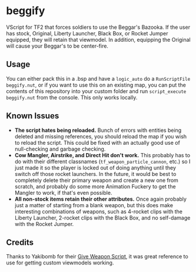 # beggify
VScript for TF2 that forces soldiers to use the Beggar's Bazooka.
If the user has stock, Original, Liberty Launcher, Black Box, or Rocket Jumper equipped, they will retain that viewmodel.
In addition, equipping the Original will cause your Beggar's to be center-fire.

## Usage
You can either pack this in a .bsp and have a `logic_auto` do a `RunScriptFile beggify.nut`, or if you want to use this on an existing map, you can put the contents of this repository into your custom folder and run `script_execute beggify.nut` from the console. This only works locally.

## Known Issues
- **The script hates being reloaded.** Bunch of errors with entities being deleted and missing references, you should reload the map if you wish to reload the script. This could be fixed with an actually good use of null-checking and garbage checking.  
- **Cow Mangler, Airstrike, and Direct Hit don't work.** This probably has to do with their different classnames (`tf_weapon_particle_cannon`, etc.) so I just made it so the player is locked out of doing anything until they switch off those rocket launchers. In the future, it would be best to completely delete their primary weapon and create a new one from scratch, and probably do some more Animation Fuckery to get the Mangler to work, if that's even possible.  
- **All non-stock items retain their other attributes.** Once again probably just a matter of starting from a blank weapon, but this does make interesting combinations of weapons, such as 4-rocket clips with the Liberty Launcher, 2-rocket clips with the Black Box, and no self-damage with the Rocket Jumper.

## Credits
Thanks to Yakibomb for their [Give Weapon Script](https://github.com/Yakibomb/Team_Fortress_2_VScript), it was great reference to use for getting custom viewmodels working.  
